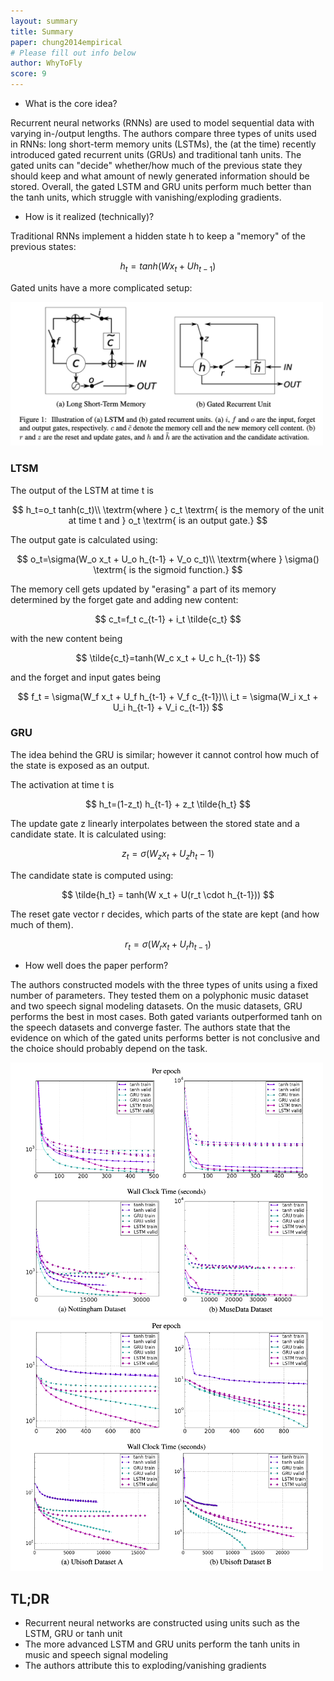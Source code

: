 ```yaml
---
layout: summary
title: Summary
paper: chung2014empirical
# Please fill out info below
author: WhyToFly
score: 9
---
```


* What is the core idea?

Recurrent neural networks (RNNs) are used to model sequential data with varying in-/output lengths. 
The authors compare three types of units used in RNNs: long short-term memory units (LSTMs), the (at the time) recently introduced gated recurrent units (GRUs) and traditional tanh units.
The gated units can "decide" whether/how much of the previous state they should keep and what amount of newly generated information should be stored.
Overall, the gated LSTM and GRU units perform much better than the tanh units, which struggle with vanishing/exploding gradients.

* How is it realized (technically)?

Traditional RNNs implement a hidden state h to keep a "memory" of the previous states:

$$
h_{t}=tanh(Wx_t+Uh_{t-1})
$$

Gated units have a more complicated setup:

<img width="500px" src="chung2014empirical_1_gated.png"/>

### LTSM

The output of the LSTM at time t is

$$
h_t=o_t tanh(c_t)\\
\textrm{where } c_t \textrm{ is the memory of the unit at time t and } o_t \textrm{ is an output gate.} 
$$

The output gate is calculated using:

$$
o_t=\sigma(W_o x_t + U_o h_{t-1} + V_o c_t)\\
\textrm{where } \sigma() \textrm{ is the sigmoid function.} 
$$

The memory cell gets updated by "erasing" a part of its memory determined by the forget gate and adding new content:

$$
c_t=f_t c_{t-1} + i_t \tilde{c_t}
$$

with the new content being

$$
\tilde{c_t}=tanh(W_c x_t + U_c h_{t-1})
$$

and the forget and input gates being

$$
f_t = \sigma(W_f x_t + U_f h_{t-1} + V_f c_{t-1})\\
i_t = \sigma(W_i x_t + U_i h_{t-1} + V_i c_{t-1})
$$

### GRU

The idea behind the GRU is similar; however it cannot control how much of the state is exposed as an output.

The activation at time t is

$$
h_t=(1-z_t) h_{t-1} + z_t \tilde{h_t}
$$

The update gate z linearly interpolates between the stored state and a candidate state.
It is calculated using:

$$
z_t = \sigma(W_z x_t + U_z h_t-1)
$$

The candidate state is computed using:

$$
\tilde{h_t} = tanh(W x_t + U(r_t \cdot h_{t-1}))
$$

The reset gate vector r decides, which parts of the state are kept (and how much of them).

$$
r_t = \sigma(W_r x_t + U_r h_{t-1})
$$


* How well does the paper perform?

The authors constructed models with the three types of units using a fixed number of parameters.
They tested them on a polyphonic music dataset and two speech signal modeling datasets.
On the music datasets, GRU performs the best in most cases. 
Both gated variants outperformed tanh on the speech datasets and converge faster.
The authors state that the evidence on which of the gated units performs better is not conclusive and the choice should probably depend on the task.


<img width="500px" src="chung2014empirical_1_results_music.png"/>
<img width="500px" src="chung2014empirical_1_results_speech.png"/>

## TL;DR
* Recurrent neural networks are constructed using units such as the LSTM, GRU or tanh unit
* The more advanced LSTM and GRU units perform the tanh units in music and speech signal modeling
* The authors attribute this to exploding/vanishing gradients
